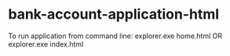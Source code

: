 # bank-account-application-html

To run application from command line:
    explorer.exe home.html OR
    explorer.exe index.html